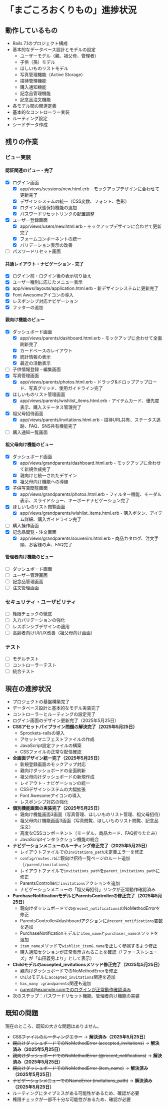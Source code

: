 # 「まごころおくりもの」進捗状況

## 動作しているもの

- Rails 7.1のプロジェクト構成
- 基本的なデータベース設計とモデルの設定
  - ユーザーモデル（親、祖父母、管理者）
  - 子供（孫）モデル
  - ほしいものリストモデル
  - 写真管理機能（Active Storage）
  - 招待管理機能
  - 購入通知機能
  - 記念品管理機能
  - 記念品注文機能
- 各モデル間の関連定義
- 基本的なコントローラー実装
- ルーティング設定
- シードデータ作成

## 残りの作業

### ビュー実装

#### 認証関連のビュー - 完了

- [x] ログイン画面
  - [x] app/views/sessions/new.html.erb - モックアップデザインに合わせて更新完了
  - [x] デザインシステムの統一（CSS変数、フォント、色彩）
  - [x] ログイン状態保持機能の追加
  - [x] パスワードリセットリンクの配置調整
- [x] ユーザー登録画面
  - [x] app/views/users/new.html.erb - モックアップデザインに合わせて更新完了
  - [x] フォームコンポーネントの統一
  - [x] バリデーション表示の改善
- [ ] パスワードリセット画面

#### 共通レイアウト・ナビゲーション - 完了

- [x] ログイン前・ログイン後の表示切り替え
- [x] ユーザー種別に応じたメニュー表示
- [x] app/views/layouts/application.html.erb - 新デザインシステムに更新完了
- [x] Font Awesomeアイコンの導入
- [x] レスポンシブ対応ナビゲーション
- [x] フッターの追加

#### 親向け機能のビュー

- [x] ダッシュボード画面
  - [x] app/views/parents/dashboard.html.erb - モックアップに合わせて全面刷新完了
  - [x] カードベースのレイアウト
  - [x] 統計情報の表示
  - [x] 最近の活動表示
- [ ] 子供情報登録・編集画面
- [x] 写真管理画面
  - [x] app/views/parents/photos.html.erb - ドラッグ&ドロップアップロード、写真グリッド、使用ガイドライン完了
- [x] ほしいものリスト管理画面
  - [x] app/views/parents/wishlist_items.html.erb - アイテムカード、優先度表示、購入ステータス管理完了
- [x] 祖父母招待画面
  - [x] app/views/parents/invitations.html.erb - 招待URL共有、ステータス追跡、FAQ、SNS共有機能完了
- [ ] 購入通知一覧画面

#### 祖父母向け機能のビュー

- [x] ダッシュボード画面
  - [x] app/views/grandparents/dashboard.html.erb - モックアップに合わせて新規作成完了
  - [x] 親向けと統一されたデザイン
  - [x] 祖父母向け機能への導線
- [x] 子供写真閲覧画面
  - [x] app/views/grandparents/photos.html.erb - フィルター機能、モーダル表示、スライドショー、キーボードナビゲーション完了
- [x] ほしいものリスト閲覧画面
  - [x] app/views/grandparents/wishlist_items.html.erb - 購入ボタン、アイテム詳細、購入ガイドライン完了
- [ ] 購入操作画面
- [x] 記念品閲覧・注文画面
  - [x] app/views/grandparents/souvenirs.html.erb - 商品カタログ、注文手順、お客様の声、FAQ完了

#### 管理者向け機能のビュー

- [ ] ダッシュボード画面
- [ ] ユーザー管理画面
- [ ] 記念品管理画面
- [ ] 注文管理画面

### セキュリティ・ユーザビリティ

- [ ] 権限チェックの徹底
- [ ] 入力バリデーションの強化
- [ ] レスポンシブデザインの適用
- [ ] 高齢者向けUI/UX改善（祖父母向け画面）

### テスト

- [ ] モデルテスト
- [ ] コントローラーテスト
- [ ] 統合テスト

## 現在の進捗状況

- プロジェクトの基盤構築完了
- データベース設計と基本的なモデル実装完了
- コントローラーとルーティングの設定完了
- ログイン画面のデザイン更新完了（2025年5月25日）
- **CSSアセットパイプライン問題の解決完了（2025年5月25日）**
  - Sprockets-railsの導入
  - アセットマニフェストファイルの作成
  - JavaScript設定ファイルの構築
  - CSSファイルの正常な配信確認
- **全画面デザイン統一完了（2025年5月25日）**
  - 新規登録画面のモックアップ対応
  - 親向けダッシュボードの全面刷新
  - 祖父母向けダッシュボードの新規作成
  - レイアウト・ナビゲーションの統一
  - CSSデザインシステムの大幅拡張
  - Font Awesomeアイコンの導入
  - レスポンシブ対応の強化
- **個別機能画面の実装完了（2025年5月25日）**
  - 親向け機能画面3画面（写真管理、ほしいものリスト管理、祖父母招待）
  - 祖父母向け機能画面3画面（写真閲覧、ほしいものリスト閲覧、記念品注文）
  - 高度なCSSコンポーネント（モーダル、商品カード、FAQ折りたたみ）
  - JavaScriptインタラクション機能の統合
- **ナビゲーションメニューのルーティング修正完了（2025年5月25日）**
  - レイアウトファイルでの`invitations_path`未定義エラーを修正
  - `config/routes.rb`に親向け招待一覧ページのルート追加（`/parent/invitations`）
  - レイアウトファイルで`invitations_path`を`parent_invitations_path`に修正
  - ParentsControllerに`invitations`アクションを追加
  - ナビゲーションメニューの「祖父母招待」リンクが正常動作確認済み
- **PurchaseNotificationモデルとParentsControllerの修正完了（2025年5月25日）**
  - 親向けダッシュボードでの`@recent_notifications`のNoMethodErrorを修正
  - ParentsController#dashboardアクションに`@recent_notifications`変数を追加
  - PurchaseNotificationモデルに`item_name`と`purchaser_name`メソッドを追加
  - `item_name`メソッドで`wishlist_item&.name`を正しく参照するよう修正
  - 購入通知セクションが正常表示されることを確認（「ファーストシューズ」が「山田義男より」として表示）
- **Childモデルのaccepted_invitationsメソッド修正完了（2025年5月25日）**
  - 親向けダッシュボードでのNoMethodErrorを修正
  - `Child`モデルに`accepted_invitations`関連を追加
  - `has_many :grandparents`関連も追加
  - parent@example.comでのログインが正常動作確認済み
- 次のステップ：パスワードリセット機能、管理者向け機能の実装

## 既知の問題

現在のところ、既知の大きな問題はありません。
- ~~CSSファイルのルーティングエラー~~ → **解決済み（2025年5月25日）**
- ~~親向けダッシュボードでのNoMethodError (accepted_invitations)~~ → **解決済み（2025年5月25日）**
- ~~親向けダッシュボードでのNoMethodError (@recent_notifications)~~ → **解決済み（2025年5月25日）**
- ~~親向けダッシュボードでのNoMethodError (item_name)~~ → **解決済み（2025年5月25日）**
- ~~ナビゲーションメニューでのNameError (invitations_path)~~ → **解決済み（2025年5月25日）**
- ルーティングにタイプミスがある可能性があるため、確認が必要
- 権限チェックが一部不十分な可能性があるため、確認が必要